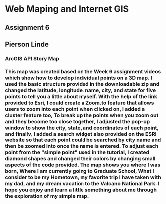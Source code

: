 # Web Maping and Internet GIS
## Assignment 6
## Pierson Linde

### ArcGIS API Story Map


### This map was created based on the Week 6 assignment videos which show how to develop individual points on a 3D map. I used the basic structure provided in the downloadable zip and changed the latitude, longitude, name, city, and state for five points to tell you a little about myself. With the help of the link provided to Esri, I could create a Zoom.to feature that allows users to zoom into each point when clicked on, I added a cluster feature too, To break up the points when you zoom out and they become too close together, I adjusted the pop-up window to show the city, state, and coordinates of each point, and finally, I added a search widget also provided on the ESRI website so that each point could be searched by city name and then be zoomed into once the name is entered. To adjust each point from the "simple point" used in the tutorial, I created diamond shapes and changed their colors by changing small aspects of the code provided. The map shows you where I was born, Where I am currently going to Graduate School, What I consider to be my Hometown, my favorite trip I have taken with my dad, and my dream vacation to the Valcano National Park. I hope you enjoy and learn a little something about me through the exploration of my simple map.
